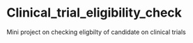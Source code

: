 # Clinical_trial_eligibility_check
Mini project on checking eligbilty of candidate on clinical trials
